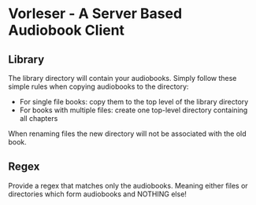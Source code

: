 # Vorleser - A Server Based Audiobook Client

## Library
The library directory will contain your audiobooks.
Simply follow these simple rules when copying audiobooks to the directory:
* For single file books: copy them to the top level of the library directory
* For books with multiple files: create one top-level directory containing all chapters

When renaming files the new directory will not be associated with the old book.

## Regex
Provide a regex that matches only the audiobooks. Meaning either files or directories which form audiobooks and NOTHING else!
